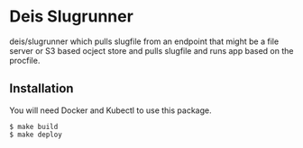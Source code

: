# Deis Slugrunner

deis/slugrunner which pulls slugfile from an endpoint that might be a file server or S3 based ocject store and
pulls slugfile and runs app based on the procfile.

## Installation

You will need Docker and Kubectl to use this package.

```
$ make build
$ make deploy
```
